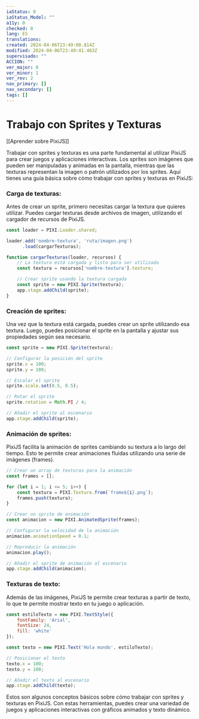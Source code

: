 ```yaml
---
iaStatus: 0
iaStatus_Model: ""
a11y: 0
checked: 0
lang: ES
translations: 
created: 2024-04-06T23:49:00.814Z
modified: 2024-04-06T23:49:41.463Z
supervisado: ""
ACCION: ""
ver_major: 0
ver_minor: 1
ver_rev: 2
nav_primary: []
nav_secondary: []
tags: []
---
```

# Trabajo con Sprites y Texturas

[[Aprender sobre PixiJS]]

Trabajar con sprites y texturas es una parte fundamental al utilizar PixiJS para crear juegos y aplicaciones interactivas. Los sprites son imágenes que pueden ser manipuladas y animadas en la pantalla, mientras que las texturas representan la imagen o patrón utilizados por los sprites. Aquí tienes una guía básica sobre cómo trabajar con sprites y texturas en PixiJS:

### Carga de texturas:

Antes de crear un sprite, primero necesitas cargar la textura que quieres utilizar. Puedes cargar texturas desde archivos de imagen, utilizando el cargador de recursos de PixiJS.

```javascript
const loader = PIXI.Loader.shared;

loader.add('nombre-textura', 'ruta/imagen.png')
      .load(cargarTexturas);

function cargarTexturas(loader, recursos) {
    // La textura está cargada y lista para ser utilizada
    const textura = recursos['nombre-textura'].texture;

    // Crear sprite usando la textura cargada
    const sprite = new PIXI.Sprite(textura);
    app.stage.addChild(sprite);
}
```

### Creación de sprites:

Una vez que la textura está cargada, puedes crear un sprite utilizando esa textura. Luego, puedes posicionar el sprite en la pantalla y ajustar sus propiedades según sea necesario.

```javascript
const sprite = new PIXI.Sprite(textura);

// Configurar la posición del sprite
sprite.x = 100;
sprite.y = 100;

// Escalar el sprite
sprite.scale.set(0.5, 0.5);

// Rotar el sprite
sprite.rotation = Math.PI / 4;

// Añadir el sprite al escenario
app.stage.addChild(sprite);
```

### Animación de sprites:

PixiJS facilita la animación de sprites cambiando su textura a lo largo del tiempo. Esto te permite crear animaciones fluidas utilizando una serie de imágenes (frames).

```javascript
// Crear un array de texturas para la animación
const frames = [];

for (let i = 1; i <= 5; i++) {
    const textura = PIXI.Texture.from(`frame${i}.png`);
    frames.push(textura);
}

// Crear un sprite de animación
const animacion = new PIXI.AnimatedSprite(frames);

// Configurar la velocidad de la animación
animacion.animationSpeed = 0.1;

// Reproducir la animación
animacion.play();

// Añadir el sprite de animación al escenario
app.stage.addChild(animacion);
```

### Texturas de texto:

Además de las imágenes, PixiJS te permite crear texturas a partir de texto, lo que te permite mostrar texto en tu juego o aplicación.

```javascript
const estiloTexto = new PIXI.TextStyle({
    fontFamily: 'Arial',
    fontSize: 24,
    fill: 'white'
});

const texto = new PIXI.Text('Hola mundo', estiloTexto);

// Posicionar el texto
texto.x = 100;
texto.y = 100;

// Añadir el texto al escenario
app.stage.addChild(texto);
```

Estos son algunos conceptos básicos sobre cómo trabajar con sprites y texturas en PixiJS. Con estas herramientas, puedes crear una variedad de juegos y aplicaciones interactivas con gráficos animados y texto dinámico.